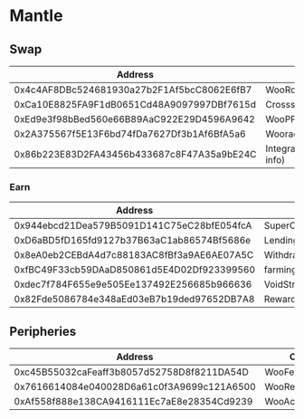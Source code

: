 # Mantle

## Swap

<table><thead><tr><th width="462">Address</th><th>Contract</th></tr></thead><tbody><tr><td>0x4c4AF8DBc524681930a27b2F1Af5bcC8062E6fB7</td><td>WooRouterV2</td></tr><tr><td>0xCa10E8825FA9F1dB0651Cd48A9097997DBf7615d</td><td>CrossswapRouterv3.1</td></tr><tr><td>0xEd9e3f98bBed560e66B89AaC922E29D4596A9642</td><td>WooPPV2</td></tr><tr><td>0x2A375567f5E13F6bd74fDa7627Df3b1Af6BfA5a6</td><td>WooracleV2.1</td></tr><tr><td>0x86b223E83D2FA43456b433687c8F47A35a9bE24C</td><td>IntegrationHelper(token info)</td></tr></tbody></table>

### Earn <a href="#earn" id="earn"></a>

| Address                                    | Contract                |
| ------------------------------------------ | ----------------------- |
| 0x944ebcd21Dea579B5091D141C75eC28bfE054fcA | SuperChargerVault\_mETH |
| 0xD6aBD5fD165fd9127b37B63aC1ab86574Bf5686e | LendingManager\_mETH    |
| 0x8eA0eb2CEBdA4d7c88183AC8fBf3a9AE6AE07A5C | WithdrawManager\_mETH   |
| 0xfBC49F33cb59DAaD850861d5E4D02Df923399560 | farmingvault\_mETH      |
| 0xdec7f784F655e9e505Ee137492E256685b966636 | VoidStrategy\_mETH      |
| 0x82Fde5086784e348aEd03eB7b19ded97652DB7A8 | RewardMasterchef        |

## Peripheries

<table><thead><tr><th width="471">Address</th><th>Contract</th></tr></thead><tbody><tr><td>0xc45B55032caFeaff3b8057d52758D8f8211DA54D</td><td>WooFeeManager</td></tr><tr><td>0x7616614084e040028D6a61c0f3A9699c121A6500</td><td>WooRebateManager</td></tr><tr><td>0xAf558f888e138CA9416111Ec7aE8e28354Cd9239</td><td>WooAccessManager</td></tr></tbody></table>
